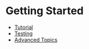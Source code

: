 # Getting Started

* [Tutorial](Tutorial.md)
* [Testing](Testing.md)
* [Advanced Topics](AdvancedTopics.md)